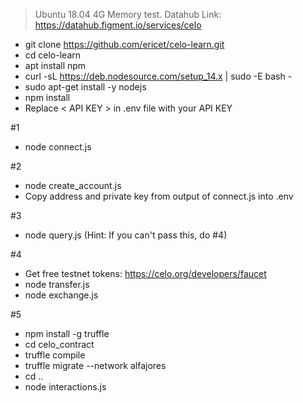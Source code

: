 > Ubuntu 18.04 4G Memory test.
> Datahub Link: https://datahub.figment.io/services/celo
* git clone https://github.com/ericet/celo-learn.git
* cd celo-learn
* apt install npm
* curl -sL https://deb.nodesource.com/setup_14.x | sudo -E bash -
* sudo apt-get install -y nodejs
* npm install
* Replace < API KEY > in .env file with your API KEY

#1
* node connect.js

#2
* node create_account.js
* Copy address and private key from output of connect.js into .env

#3
* node query.js
(Hint: If you can't pass this, do #4)

#4
* Get free testnet tokens: https://celo.org/developers/faucet
* node transfer.js
* node exchange.js

#5
* npm install -g truffle
* cd celo_contract
* truffle compile
* truffle migrate --network alfajores
* cd ..
* node interactions.js
